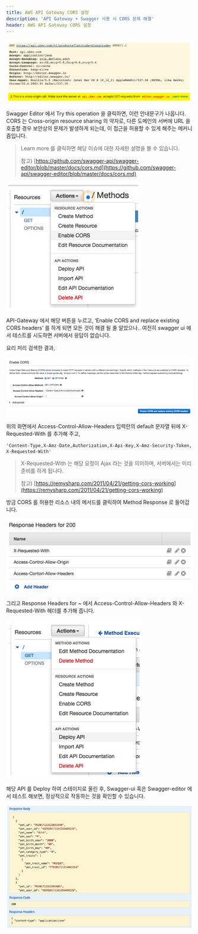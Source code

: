 ```yaml
---
title: AWS API Gateway CORS 설정
description: 'API Gateway + Swagger 사용 시 CORS 문제 해결'
header: AWS API Gateway CORS 설정
---
```


![swagger_editor_cors_introduce](/img/swagger_editor_cors_introduce.png)



Swagger Editor 에서 Try this operation 을 클릭하면, 
이런 안내문구가 나옵니다. CORS 는 Cross-origin 
resource sharing 의 약자로, 다른 도메인의 서버에 URL 을
 호출할 경우 보안상의 문제가 발생하게 되는데, 이 접근을 허용할 수
  있게 해주는 메커니즘입니다.

> Learn more 를 클릭하면 해당 이슈에 대한 자세한 설명을 볼 수 있습니다.
> 
> 참고) [https://github.com/swagger-api/swagger-editor/blob/master/docs/cors.md](https://github.com/swagger-api/swagger-editor/blob/master/docs/cors.md)

![cors-menu-of-api-gateway](/img/cors-menu-of-api-gateway.png)

API-Gateway 에서 해당 버튼을 누르고,
‘Enable CORS and replace existing CORS headers’ 를 
하게 되면 모든 것이 해결 될 줄 알았으나.. 여전히 swagger ui 
에서 테스트를 시도하면 서버에서 응답이 없습니다.

요리 저리 검색한 결과,

![enable_cors_menu](/img/enable_cors_menu.png)

위의 화면에서 Access-Control-Allow-Headers 입력란의 default 
문자열 뒤에 X-Requested-With 를 추가해 주고,

```
'Content-Type,X-Amz-Date,Authorization,X-Api-Key,X-Amz-Security-Token, X-Requested-With'
```

> X-Requested-With 는 해당 요청이 Ajax 라는 것을 의미하며,
 서버에서는 미리 준비를 하게 됩니다.
> 
> 참고) [https://remysharp.com/2011/04/21/getting-cors-working](https://remysharp.com/2011/04/21/getting-cors-working)

방금 CORS 를 허용한 리소스 내의 메서드를 클릭하여 Method Response 로 들어갑니다.

![method_response](/img/method_response.png)

그리고 Response Headers for ~ 에서 Access-Control-Allow-Headers 와 X-Requested-With 헤더를 추가해 줍니다.

![deploy_api](/img/deploy_api.png)

해당 API 를 Deploy 하여 스테이지로 올린 후, Swagger-ui 혹은 Swagger-editor 에서 테스트 해보면, 정상적으로 작동하는 것을 확인할 수 있습니다.

![normal_response_of_api](/img/normal_response_of_api.png)
